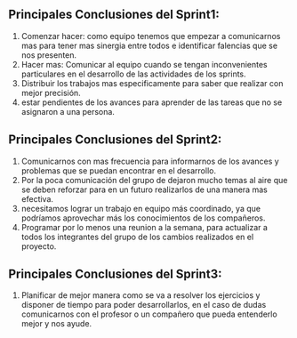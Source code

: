 ## Principales Conclusiones del Sprint1:

1. Comenzar hacer: como equipo tenemos que empezar a comunicarnos mas para tener mas sinergia entre todos e identificar falencias que se nos presenten.
2. Hacer mas: Comunicar al equipo cuando se tengan inconvenientes particulares en el desarrollo de las actividades de los sprints.
3. Distribuir los trabajos mas especificamente para saber que realizar con mejor precisión.
4. estar pendientes de los avances para aprender de las tareas que no se asignaron a una persona. 

## Principales Conclusiones del Sprint2:

1. Comunicarnos con mas frecuencia para informarnos de los avances y problemas que se puedan encontrar en el desarrollo.
2. Por la poca comunicación del grupo de dejaron mucho temas al aire que se deben reforzar para en un futuro realizarlos de una manera mas efectiva.
3. necesitamos lograr un trabajo en equipo más coordinado, ya que podríamos aprovechar más los conocimientos de los compañeros.
4. Programar por lo menos una reunion a la semana, para actualizar a todos los integrantes del grupo de los cambios realizados en el proyecto.

## Principales Conclusiones del Sprint3:

1. Planificar de mejor manera como se va a resolver los ejercicios y disponer de tiempo para poder desarrollarlos, en el caso de dudas comunicarnos con el profesor o un compañero que pueda entenderlo mejor y nos ayude.
